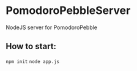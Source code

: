 PomodoroPebbleServer
====================

NodeJS server for PomodoroPebble

How to start:
-------------
`npm init`
`node app.js`
